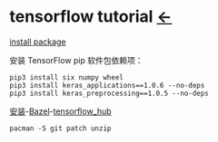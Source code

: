 # tensorflow tutorial  [←](index.md)

[install package](https://www.tensorflow.org/install/source_windows)

安装 TensorFlow pip 软件包依赖项：

```
pip3 install six numpy wheel
pip3 install keras_applications==1.0.6 --no-deps
pip3 install keras_preprocessing==1.0.5 --no-deps

```

[安装](https://www.tensorflow.org/install/source_windows)-[Bazel](https://docs.bazel.build/versions/master/install.html)-[tensorflow_hub](https://www.tensorflow.org/hub/installation)

```
pacman -S git patch unzip
```


